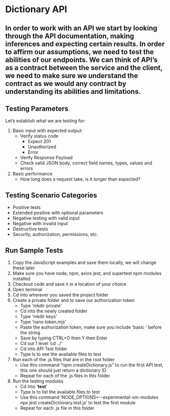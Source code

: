 # Dictionary API

## In order to work with an API we start by looking through the API documentation, making inferences and expecting certain results. In order to affirm our assumptions, we need to test the abilities of our endpoints. We can think of API’s as a contract between the service and the client, we need to make sure we understand the contract as we would any contract by understanding its abilities and limitations.

## Testing Parameters

Let’s establish what we are testing for:

1.	Basic input with expected output:
    - Verify status code
        - Expect 201
        - Unauthorized
        - Error
    - Verify Response Payload
    - Check valid JSON body, correct field names, types, values and errors
2.	Basic performance
    - How long does a request take, is it longer than expected?
    
## Testing Scenario Categories
  - Positive tests
  - Extended positive with optional parameters
  - Negative testing with valid input
  - Negative with invalid input
  - Destructive tests
  - Security, authorization, permissions, etc. 

## Run Sample Tests

1. Copy the JavaScript examples and save them locally, we will change these later
3. Make sure you have node, npm, axios jest, and supertest npm modules installed
4. Checkout code and save it in a location of your choice
5. Open terminal
6. Cd into wherever you saved the project folder
7. Create a private folder and to save our authorization token
    - Type ‘mkdir private’
    - Cd into the newly created folder
    - Type ‘mkdir keys’
    - Type ‘nano token.mjs’
    - Paste the authorization token, make sure you include ‘basic ‘ before the string
    - Save by typing CTRL+O then Y then Enter
    - Cd out 1 level ‘cd ../‘
    - Cd into API Test folder
    - Type ls to see the available files to test
8. Run each of the .js files that are in the root folder
    - Use this command “npm createDictionary.js” to run the first API test, this one should just return a dictionary ID
    - Repeat for each of the .js files in this folder
9. Run the testing modules
    - Cd into ‘__test__’
    - Type ls to list the available files to test
    - Use this command ‘NODE_OPTIONS=--experimental-vm-modules npx jest createDictionary.test.js’ to test the first module
    - Repeat for each .js file in this folder
